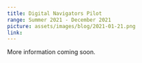 ```yaml
---
title: Digital Navigators Pilot
range: Summer 2021 - December 2021
picture: assets/images/blog/2021-01-21.png
link: 
---
```


More information coming soon.
